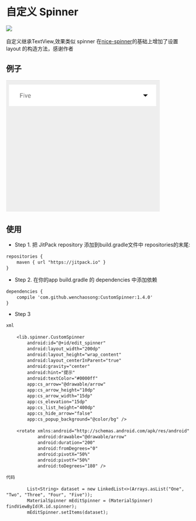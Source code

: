 # 自定义 Spinner
[![](https://jitpack.io/v/wenchaosong/CustomSpinner.svg)](https://jitpack.io/#wenchaosong/CustomSpinner)

自定义继承TextView,效果类似 spinner
在[nice-spinner](https://github.com/arcadefire/nice-spinner)的基础上增加了设置 layout 的构造方法，感谢作者

## 例子
![image](/gifs/nice-spinner.gif )  

## 使用

- Step 1. 把 JitPack repository 添加到build.gradle文件中 repositories的末尾:
```
repositories {
    maven { url "https://jitpack.io" }
}
```
- Step 2. 在你的app build.gradle 的 dependencies 中添加依赖
```
dependencies {
	compile 'com.github.wenchaosong:CustomSpinner:1.4.0'
}
```
- Step 3

```
xml

	<lib.spinner.CustomSpinner
        android:id="@+id/edit_spinner"
        android:layout_width="200dp"
        android:layout_height="wrap_content"
        android:layout_centerInParent="true"
        android:gravity="center"
        android:hint="提示"
        android:textColor="#0000ff"
        app:cs_arrow="@drawable/arrow"
        app:cs_arrow_height="10dp"
        app:cs_arrow_width="15dp"
        app:cs_elevation="15dp"
        app:cs_list_height="400dp"
        app:cs_hide_arrow="false"
        app:cs_popup_background="@color/bg" />

    <rotate xmlns:android="http://schemas.android.com/apk/res/android"
            android:drawable="@drawable/arrow"
            android:duration="200"
            android:fromDegrees="0"
            android:pivotX="50%"
            android:pivotY="50%"
            android:toDegrees="180" />
```

```
代码

        List<String> dataset = new LinkedList<>(Arrays.asList("One", "Two", "Three", "Four", "Five"));
        MaterialSpinner mEditSpinner = (MaterialSpinner) findViewById(R.id.spinner);
        mEditSpinner.setItems(dataset);
```
    
